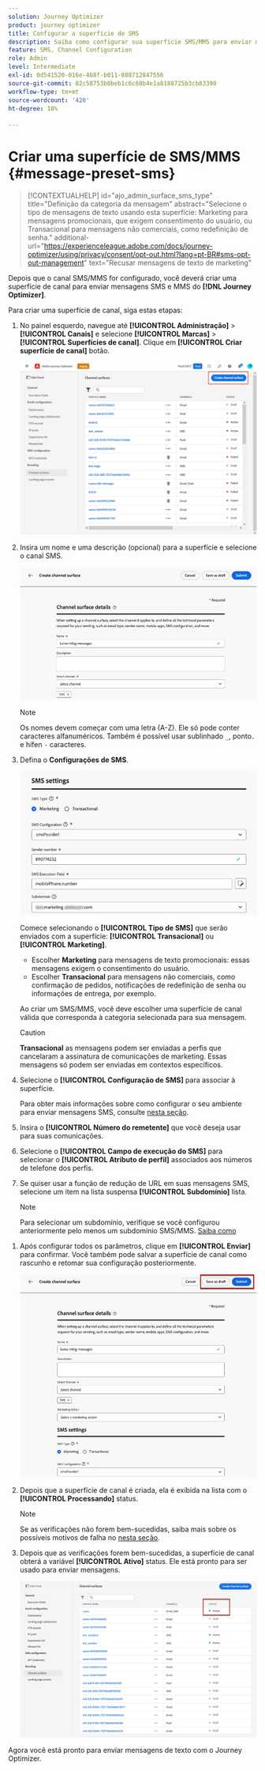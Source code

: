 ```yaml
---
solution: Journey Optimizer
product: journey optimizer
title: Configurar a superfície de SMS
description: Saiba como configurar sua superfície SMS/MMS para enviar mensagens de texto com o Journey Optimizer
feature: SMS, Channel Configuration
role: Admin
level: Intermediate
exl-id: 0d541520-016e-468f-b011-808712847556
source-git-commit: 82c58753b0beb1c6c60b4e1a8188725b3cb83390
workflow-type: tm+mt
source-wordcount: '420'
ht-degree: 10%

---
```


# Criar uma superfície de SMS/MMS {#message-preset-sms}

>[!CONTEXTUALHELP]
>id="ajo_admin_surface_sms_type"
>title="Definição da categoria da mensagem"
>abstract="Selecione o tipo de mensagens de texto usando esta superfície: Marketing para mensagens promocionais, que exigem consentimento do usuário, ou Transacional para mensagens não comerciais, como redefinição de senha."
>additional-url="https://experienceleague.adobe.com/docs/journey-optimizer/using/privacy/consent/opt-out.html?lang=pt-BR#sms-opt-out-management" text="Recusar mensagens de texto de marketing"

Depois que o canal SMS/MMS for configurado, você deverá criar uma superfície de canal para enviar mensagens SMS e MMS do **[!DNL Journey Optimizer]**.

Para criar uma superfície de canal, siga estas etapas:

1. No painel esquerdo, navegue até **[!UICONTROL Administração]** > **[!UICONTROL Canais]** e selecione **[!UICONTROL Marcas]** > **[!UICONTROL Superfícies de canal]**. Clique em **[!UICONTROL Criar superfície de canal]** botão.

   ![](assets/preset-create.png)

1. Insira um nome e uma descrição (opcional) para a superfície e selecione o canal SMS.

   ![](assets/sms-create-surface.png)

   >[!NOTE]
   >
   > Os nomes devem começar com uma letra (A-Z). Ele só pode conter caracteres alfanuméricos. Também é possível usar sublinhado `_`, ponto`.` e hífen `-` caracteres.

1. Defina o **Configurações de SMS**.

   ![](assets/sms-surface-settings.png)

   Comece selecionando o **[!UICONTROL Tipo de SMS]** que serão enviados com a superfície: **[!UICONTROL Transacional]** ou **[!UICONTROL Marketing]**.

   * Escolher **Marketing** para mensagens de texto promocionais: essas mensagens exigem o consentimento do usuário.
   * Escolher **Transacional** para mensagens não comerciais, como confirmação de pedidos, notificações de redefinição de senha ou informações de entrega, por exemplo.

   Ao criar um SMS/MMS, você deve escolher uma superfície de canal válida que corresponda à categoria selecionada para sua mensagem.

   >[!CAUTION]
   >
   >**Transacional** as mensagens podem ser enviadas a perfis que cancelaram a assinatura de comunicações de marketing. Essas mensagens só podem ser enviadas em contextos específicos.

1. Selecione o **[!UICONTROL Configuração de SMS]** para associar à superfície.

   Para obter mais informações sobre como configurar o seu ambiente para enviar mensagens SMS, consulte [nesta seção](#create-api).

1. Insira o **[!UICONTROL Número do remetente]** &#x200B;que você deseja usar para suas comunicações.

1. Selecione o **[!UICONTROL Campo de execução do SMS]** para selecionar o **[!UICONTROL Atributo de perfil]** associados aos números de telefone dos perfis.

1. Se quiser usar a função de redução de URL em suas mensagens SMS, selecione um item na lista suspensa **[!UICONTROL Subdomínio]** lista.

   >[!NOTE]
   >
   >Para selecionar um subdomínio, verifique se você configurou anteriormente pelo menos um subdomínio SMS/MMS. [Saiba como](sms-subdomains.md)

<!--
1. Enter the **[!UICONTROL Opt-out number]** you want to use for this surface. When profiles opt out from this number, you are still able to send them messages from other numbers you may be using to send out text messages with [!DNL Journey Optimizer].

    >[!NOTE]
    >
    >In [!DNL Journey Optimizer], opt-out for text messages is no longer managed at the channel level. It is now specific to a number.
-->
1. Após configurar todos os parâmetros, clique em **[!UICONTROL Enviar]** para confirmar. Você também pode salvar a superfície de canal como rascunho e retomar sua configuração posteriormente.

   ![](assets/sms-submit-surface.png)

1. Depois que a superfície de canal é criada, ela é exibida na lista com o **[!UICONTROL Processando]** status.

   >[!NOTE]
   >
   >Se as verificações não forem bem-sucedidas, saiba mais sobre os possíveis motivos de falha no [nesta seção](#monitor-channel-surfaces).

1. Depois que as verificações forem bem-sucedidas, a superfície de canal obterá a variável **[!UICONTROL Ativo]** status. Ele está pronto para ser usado para enviar mensagens.

   ![](assets/preset-active.png)

Agora você está pronto para enviar mensagens de texto com o Journey Optimizer.
